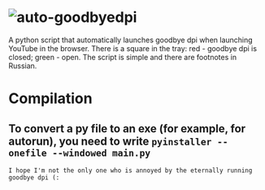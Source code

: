 # ![auto-goodbyedpi](https://i.postimg.cc/T2r8Mhkq/download.gif)
A python script that automatically launches goodbye dpi when launching YouTube in the browser. There is a square in the tray: red - goodbye dpi is closed; green - open. The script is simple and there are footnotes in Russian.
# Compilation
To convert a py file to an exe (for example, for autorun), you need to write ```pyinstaller --onefile --windowed main.py ```
--
`I hope I'm not the only one who is annoyed by the eternally running goodbye dpi (:`
